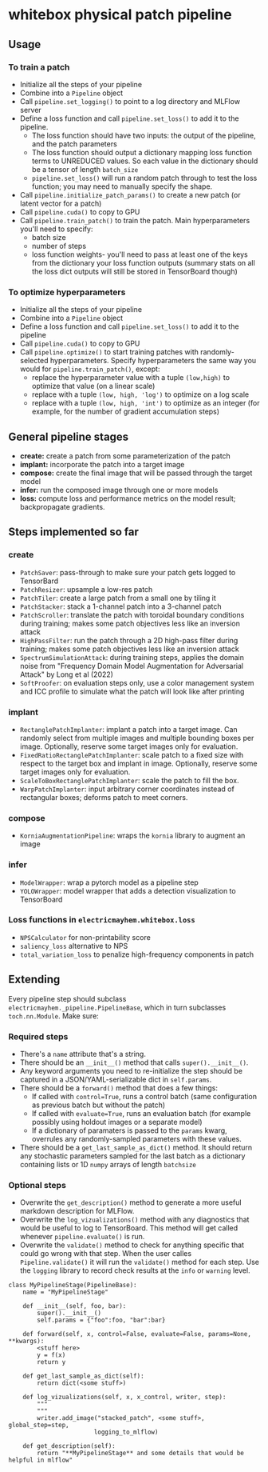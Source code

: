 # whitebox physical patch pipeline

## Usage

### To train a patch

* Initialize all the steps of your pipeline
* Combine into a `Pipeline` object
* Call `pipeline.set_logging()` to point to a log directory and MLFlow server
* Define a loss function and call `pipeline.set_loss()` to add it to the pipeline. 
  * The loss function should have two inputs: the output of the pipeline, and the patch parameters
  * The loss function should output a dictionary mapping loss function terms to UNREDUCED values. So each value in the dictionary should be a tensor of length `batch_size`
  * `pipeline.set_loss()` will run a random patch through to test the loss function; you may need to manually specify the shape.
* Call `pipeline.initialize_patch_params()` to create a new patch (or latent vector for a patch)
* Call `pipeline.cuda()` to copy to GPU
* Call `pipeline.train_patch()` to train the patch. Main hyperparameters you'll need to specify:
  * batch size
  * number of steps
  * loss function weights- you'll need to pass at least one of the keys from the dictionary your loss function outputs (summary stats on all the loss dict outputs will still be stored in TensorBoard though)


### To optimize hyperparameters

* Initialize all the steps of your pipeline
* Combine into a `Pipeline` object
* Define a loss function and call `pipeline.set_loss()` to add it to the pipeline
* Call `pipeline.cuda()` to copy to GPU
* Call `pipeline.optimize()` to start training patches with randomly-selected hyperparameters. Specify hyperparameters the same way you would for `pipeline.train_patch()`, except:
  * replace the hyperparameter value with a tuple `(low,high)` to optimize that value (on a linear scale)
  * replace with a tuple `(low, high, 'log')` to optimize on a log scale
  * replace with a tuple `(low, high, 'int')` to optimize as an integer (for example, for the number of gradient accumulation steps)


## General pipeline stages

* **create:** create a patch from some parameterization of the patch
* **implant:** incorporate the patch into a target image
* **compose:** create the final image that will be passed through the target model
* **infer:** run the composed image through one or more models
* **loss:** compute loss and performance metrics on the model result; backpropagate gradients.

## Steps implemented so far

### create

* `PatchSaver`: pass-through to make sure your patch gets logged to TensorBard
* `PatchResizer`: upsample a low-res patch
* `PatchTiler`: create a large patch from a small one by tiling it
* `PatchStacker`: stack a 1-channel patch into a 3-channel patch
* `PatchScroller`: translate the patch with toroidal boundary conditions during training; makes some patch objectives less like an inversion attack
* `HighPassFilter`: run the patch through a 2D high-pass filter during training; makes some patch objectives less like an inversion attack
* `SpectrumSimulationAttack`: during training steps, applies the domain noise from "Frequency Domain Model Augmentation for Adversarial Attack" by Long et al (2022)
* `SoftProofer`: on evaluation steps only, use a color management system and ICC profile to simulate what the patch will look like after printing

### implant

* `RectanglePatchImplanter`: implant a patch into a target image. Can randomly select from multiple images and multiple bounding boxes per image. Optionally, reserve some target images only for evaluation.
* `FixedRatioRectanglePatchImplanter`: scale patch to a fixed size with respect to the target box and implant in image. Optionally, reserve some target images only for evaluation.
* `ScaleToBoxRectanglePatchImplanter`: scale the patch to fill the box.
* `WarpPatchImplanter`: input arbitrary corner coordinates instead of rectangular boxes; deforms patch to meet corners.

### compose

* `KorniaAugmentationPipeline`: wraps the `kornia` library to augment an image

### infer

* `ModelWrapper`: wrap a pytorch model as a pipeline step
* `YOLOWrapper`: model wrapper that adds a detection visualization to TensorBoard

### Loss functions in `electricmayhem.whitebox.loss`

* `NPSCalculator` for non-printability score
* `saliency_loss` alternative to NPS
* `total_variation_loss` to penalize high-frequency components in patch

## Extending

Every pipeline step should subclass `electricmayhem._pipeline.PipelineBase`, which in turn subclasses `toch.nn.Module`. Make sure:

### Required steps

* There's a `name` attribute that's a string.
* There should be an `__init__()` method that calls `super().__init__()`. 
* Any keyword arguments you need to re-initialize the step should be captured in a JSON/YAML-serializable dict in `self.params`.
* There should be a `forward()` method that does a few things:
  * If called with `control=True`, runs a control batch (same configuration as previous batch but without the patch)
  * If called with `evaluate=True`, runs an evaluation batch (for example possibly using holdout images or a separate model)
  * If a dictionary of paramaters is passed to the `params` kwarg, overrules any randomly-sampled parameters with these values.
* There should be a `get_last_sample_as_dict()` method. It should return any stochastic parameters sampled for the last batch as a dictionary containing lists or 1D `numpy` arrays of length `batchsize`

### Optional steps

* Overwrite the `get_description()` method to generate a more useful markdown description for MLFlow.
* Overwrite the `log_vizualizations()` method with any diagnostics that would be useful to log to TensorBoard. This method will get called whenever `pipeline.evaluate()` is run.
* Overwrite the `validate()` method to check for anything specific that could go wrong with that step. When the user calles `Pipeline.validate()` it will run the `validate()` method for each step. Use the `logging` library to record check results at the `info` or `warning` level.

```
class MyPipelineStage(PipelineBase):
    name = "MyPipelineStage"

    def __init__(self, foo, bar):
        super().__init__()
        self.params = {"foo":foo, "bar":bar}
        
    def forward(self, x, control=False, evaluate=False, params=None, **kwargs):
        <stuff here>
        y = f(x)
        return y
        
    def get_last_sample_as_dict(self):
        return dict(<some stuff>)
        
    def log_vizualizations(self, x, x_control, writer, step):
        """
        """
        writer.add_image("stacked_patch", <some stuff>, global_step=step,
                        logging_to_mlflow)
         
    def get_description(self):
        return "**MyPipelineStage** and some details that would be helpful in mlflow"
        

```